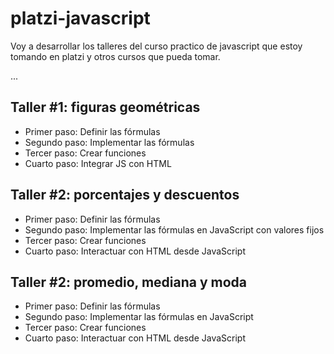 # platzi-javascript
Voy a desarrollar los talleres del curso practico de javascript que estoy tomando en platzi y otros cursos que pueda tomar.

...

## Taller #1: figuras geométricas

- Primer paso: Definir las fórmulas
- Segundo paso: Implementar las fórmulas
- Tercer paso: Crear funciones
- Cuarto paso: Integrar JS con HTML

## Taller #2: porcentajes y descuentos

- Primer paso: Definir las fórmulas
- Segundo paso: Implementar las fórmulas en JavaScript con valores fijos
- Tercer paso: Crear funciones
- Cuarto paso: Interactuar con HTML desde JavaScript

## Taller #2: promedio, mediana y moda

- Primer paso: Definir las fórmulas
- Segundo paso: Implementar las fórmulas en JavaScript 
- Tercer paso: Crear funciones
- Cuarto paso: Interactuar con HTML desde JavaScript
